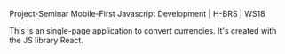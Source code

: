 Project-Seminar Mobile-First Javascript Development | H-BRS | WS18

This is an single-page application to convert currencies.
It's created with the JS library React.
